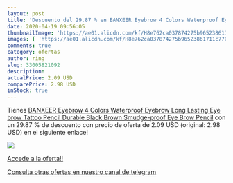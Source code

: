 ```yaml
---
layout: post
title: 'Descuento del 29.87 % en BANXEER Eyebrow 4 Colors Waterproof Eyeb'
date: 2020-04-19 09:56:05
thumbnailImage: 'https://ae01.alicdn.com/kf/H8e762ca037874275b96523861711c770S/BANXEER-Eyebrow-4-Colors-Waterproof-Eyebrow-Long-Lasting-Eye-brow-Tattoo-Pencil-Durable-Black-Brown-Smudge.jpg_350x350._SL200_.jpg'
images: [ 'https://ae01.alicdn.com/kf/H8e762ca037874275b96523861711c770S/BANXEER-Eyebrow-4-Colors-Waterproof-Eyebrow-Long-Lasting-Eye-brow-Tattoo-Pencil-Durable-Black-Brown-Smudge.jpg_350x350._SL200_.jpg' ]
comments: true
category: ofertas
author: ring
slug: 33005821092
description:
actualPrice: 2.09 USD
comparePrice: 2.98 USD
inStock: true
---
```


Tienes [BANXEER Eyebrow 4 Colors Waterproof Eyebrow Long Lasting Eye brow Tattoo Pencil Durable Black Brown Smudge-proof Eye Brow Pencil](https://www.amazon.com/dp/33005821092/?tag=redken08-20) con un 29.87 % de descuento con precio de oferta de 2.09 USD (original: 2.98 USD) en el siguiente enlace!

[![](https://ae01.alicdn.com/kf/H8e762ca037874275b96523861711c770S/BANXEER-Eyebrow-4-Colors-Waterproof-Eyebrow-Long-Lasting-Eye-brow-Tattoo-Pencil-Durable-Black-Brown-Smudge.jpg_350x350._SL200_.jpg)](https://www.amazon.com/dp/33005821092/?tag=redken08-20)

[Accede a la oferta!!](https://www.amazon.com/dp/33005821092/?tag=redken08-20)

[Consulta otras ofertas en nuestro canal de telegram](https://t.me/s/ofertas25)
